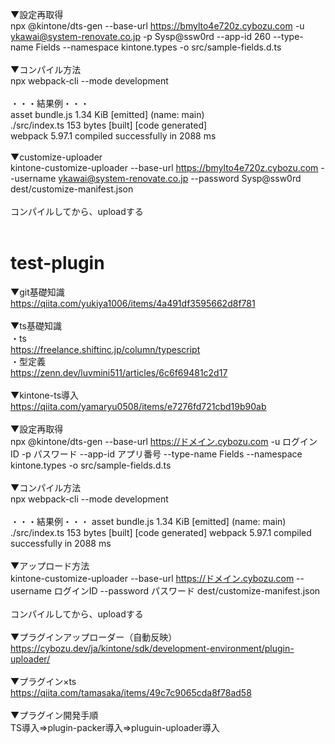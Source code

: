 ▼設定再取得<br>
npx @kintone/dts-gen --base-url https://bmylto4e720z.cybozu.com -u ykawai@system-renovate.co.jp -p Sysp@ssw0rd --app-id 260 --type-name Fields --namespace kintone.types -o src/sample-fields.d.ts
<br><br>
▼コンパイル方法<br>
npx webpack-cli --mode development<br>
<br>
・・・結果例・・・<br>
asset bundle.js 1.34 KiB [emitted] (name: main)<br>
./src/index.ts 153 bytes [built] [code generated]<br>
webpack 5.97.1 compiled successfully in 2088 ms<br>
<br>
▼customize-uploader<br>
kintone-customize-uploader  --base-url https://bmylto4e720z.cybozu.com --username ykawai@system-renovate.co.jp --password Sysp@ssw0rd dest/customize-manifest.json<br>
<br>
コンパイルしてから、uploadする
<br><br>
# test-plugin

▼git基礎知識<br>
https://qiita.com/yukiya1006/items/4a491df3595662d8f781
<br><br>
▼ts基礎知識<br>
・ts<br>
https://freelance.shiftinc.jp/column/typescript
<br>
・型定義<br>
https://zenn.dev/luvmini511/articles/6c6f69481c2d17
<br><br>
▼kintone-ts導入<br>
https://qiita.com/yamaryu0508/items/e7276fd721cbd19b90ab
<br><br>
▼設定再取得<br>
npx @kintone/dts-gen --base-url https://ドメイン.cybozu.com -u ログインID -p パスワード --app-id アプリ番号 --type-name Fields --namespace kintone.types -o src/sample-fields.d.ts
<br><br>
▼コンパイル方法<br>
npx webpack-cli --mode development
<br><br>
・・・結果例・・・
asset bundle.js 1.34 KiB [emitted] (name: main)
./src/index.ts 153 bytes [built] [code generated]
webpack 5.97.1 compiled successfully in 2088 ms
<br><br>
▼アップロード方法<br>
kintone-customize-uploader --base-url https://ドメイン.cybozu.com --username ログインID --password パスワード dest/customize-manifest.json
<br><br>
コンパイルしてから、uploadする
<br><br>
▼プラグインアップローダー（自動反映）<br>
<a>https://cybozu.dev/ja/kintone/sdk/development-environment/plugin-uploader/</a>
<br><br>
▼プラグイン×ts<br>
<a>https://qiita.com/tamasaka/items/49c7c9065cda8f78ad58</a>
<br><br>
▼プラグイン開発手順<br>
TS導入⇒plugin-packer導入⇒pluguin-uploader導入
